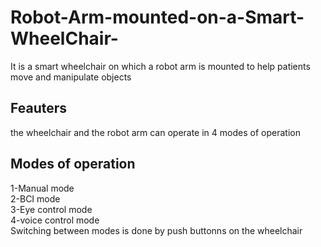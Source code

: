 # Robot-Arm-mounted-on-a-Smart-WheelChair-
It is a smart wheelchair on which a robot arm is mounted to help patients move and manipulate objects
## Feauters
the wheelchair and the robot arm can operate in 4 modes of operation 
## Modes of operation
1-Manual mode  
2-BCI mode  
3-Eye control mode  
4-voice control mode  
Switching between modes is done by push buttonns on the wheelchair
